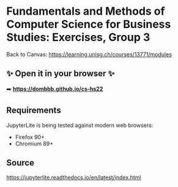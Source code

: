 # Fundamentals and Methods of Computer Science for Business Studies: Exercises, Group 3

Back to Canvas: https://learning.unisg.ch/courses/13771/modules


## ✨ Open it in your browser ✨

➡️ **https://dombbb.github.io/cs-hs22**


## Requirements

JupyterLite is being tested against modern web browsers:

- Firefox 90+
- Chromium 89+


## Source

https://jupyterlite.readthedocs.io/en/latest/index.html
